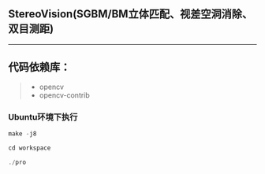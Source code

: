 ﻿## StereoVision(SGBM/BM立体匹配、视差空洞消除、双目测距)
------

## 代码依赖库：

> * opencv
> * opencv-contrib 

### Ubuntu环境下执行

```c++
make -j8

cd workspace

./pro
```
